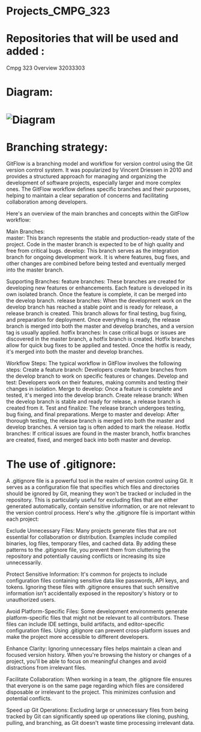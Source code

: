 # Projects_CMPG_323
# Repositories that will be used and added :   
Cmpg 323 Overview 32033303
# Diagram:
# ![Diagram](https://github.com/AlwynBar/CMPG-323-Overview-320333033-/assets/80039379/5842a83f-03bc-4008-8f68-748aced6a929)
# Branching strategy:  
GitFlow is a branching model and workflow for version control using the Git version control system. It was popularized by Vincent Driessen in 2010 and provides a structured approach for managing and organizing the development of software projects, especially larger and more complex ones. The GitFlow workflow defines specific branches and their purposes, helping to maintain a clear separation of concerns and facilitating collaboration among developers.

Here's an overview of the main branches and concepts within the GitFlow workflow:

Main Branches:  
master: This branch represents the stable and production-ready state of the project. Code in the master branch is expected to be of high quality and free from critical bugs.
develop: This branch serves as the integration branch for ongoing development work. It is where features, bug fixes, and other changes are combined before being tested and eventually merged into the master branch.

Supporting Branches:
feature branches: These branches are created for developing new features or enhancements. Each feature is developed in its own isolated branch. Once the feature is complete, it can be merged into the develop branch.
release branches: When the development work on the develop branch has reached a stable point and is ready for release, a release branch is created. This branch allows for final testing, bug fixing, and preparation for deployment. Once everything is ready, the release branch is merged into both the master and develop branches, and a version tag is usually applied.
hotfix branches: In case critical bugs or issues are discovered in the master branch, a hotfix branch is created. Hotfix branches allow for quick bug fixes to be applied and tested. Once the hotfix is ready, it's merged into both the master and develop branches.

Workflow Steps:
The typical workflow in GitFlow involves the following steps:
Create a feature branch: Developers create feature branches from the develop branch to work on specific features or changes.
Develop and test: Developers work on their features, making commits and testing their changes in isolation.
Merge to develop: Once a feature is complete and tested, it's merged into the develop branch.
Create release branch: When the develop branch is stable and ready for release, a release branch is created from it.
Test and finalize: The release branch undergoes testing, bug fixing, and final preparations.
Merge to master and develop: After thorough testing, the release branch is merged into both the master and develop branches. A version tag is often added to mark the release.
Hotfix branches: If critical issues are found in the master branch, hotfix branches are created, fixed, and merged back into both master and develop.

# The use of .gitignore:
A .gitignore file is a powerful tool in the realm of version control using Git. It serves as a configuration file that specifies which files and directories should be ignored by Git, meaning they won't be tracked or included in the repository. This is particularly useful for excluding files that are either generated automatically, contain sensitive information, or are not relevant to the version control process. Here's why the .gitignore file is important within each project:

Exclude Unnecessary Files: Many projects generate files that are not essential for collaboration or distribution. Examples include compiled binaries, log files, temporary files, and cached data. By adding these patterns to the .gitignore file, you prevent them from cluttering the repository and potentially causing conflicts or increasing its size unnecessarily.

Protect Sensitive Information: It's common for projects to include configuration files containing sensitive data like passwords, API keys, and tokens. Ignoring these files with .gitignore ensures that such sensitive information isn't accidentally exposed in the repository's history or to unauthorized users.

Avoid Platform-Specific Files: Some development environments generate platform-specific files that might not be relevant to all contributors. These files can include IDE settings, build artifacts, and editor-specific configuration files. Using .gitignore can prevent cross-platform issues and make the project more accessible to different developers.

Enhance Clarity: Ignoring unnecessary files helps maintain a clean and focused version history. When you're browsing the history or changes of a project, you'll be able to focus on meaningful changes and avoid distractions from irrelevant files.

Facilitate Collaboration: When working in a team, the .gitignore file ensures that everyone is on the same page regarding which files are considered disposable or irrelevant to the project. This minimizes confusion and potential conflicts.

Speed up Git Operations: Excluding large or unnecessary files from being tracked by Git can significantly speed up operations like cloning, pushing, pulling, and branching, as Git doesn't waste time processing irrelevant data.
